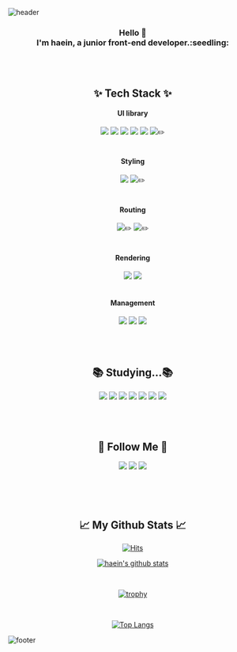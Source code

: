 
![header](https://capsule-render.vercel.app/api?type=waving&color=gradient&height=250&section=header&text=Hi!%20I'm%20Hyein!&fontColor=FFFFFF&animation=scaleIn&fontSize=90&fontAlignY=38)

<div align="center">
<h3> Hello 👋
<br>I'm haein, a junior front-end developer.:seedling: </br>
</h3>


<br>
<br>


## ✨ Tech Stack ✨


#### UI library 
<div>
 <img src="https://img.shields.io/badge/HTML5-E34F26?style=flat&logo=HTML5&logoColor=white"/>
 <img src="https://img.shields.io/badge/CSS3-1572B6?style=flat&logo=CSS3&logoColor=white"/>
 <img src="https://img.shields.io/badge/JavaScript-F7DF1E?style=flat&logo=JavaScript&logoColor=white"/>
 <img src="https://img.shields.io/badge/React-61DAFB?style=flat&logo=React&logoColor=white"/>
 <img src="https://img.shields.io/badge/React Hooks-EC5990?style=flat&logo=reacthookfor&logoColor=white"/>
 <img src="https://img.shields.io/badge/TypeScript-3178C6?style=flat&logo=TypeScript&logoColor=white"/>✏️
</div>

<br>

#### Styling
  <div>
  <img src="https://img.shields.io/badge/Css Modules-1572B6?style=flat&logo=cssmodules&logoColor=white"/>
  <img src="https://img.shields.io/badge/Sass-CC6699?style=flat&logo=sass&logoColor=white"/>✏️
  </div>

<br>

#### Routing
 <div>
 <img src="https://img.shields.io/badge/React Router-CA4245?style=flat&logo=reactrouter&logoColor=white"/>✏️ 
 <img src="https://img.shields.io/badge/Next.js-F7DF1E?style=flat&logo=Next.js&logoColor=white"/>✏️
 </div>

<br>

#### Rendering 
  <div>
  <img src="https://img.shields.io/badge/CRA-09D3AC?style=flat&logo=createreactapp&logoColor=white"/> 
  <img src="https://img.shields.io/badge/Vite-646CFF?style=flat&logo=vite&logoColor=white"/>
  </div>

<br>

#### Management 
  <div>
  <img src="https://img.shields.io/badge/Git-F05032?style=flate&logo=Git&logoColor=white"/>
  <img src="https://img.shields.io/badge/Github-181717?style=flat-&logo=github&logoColor=white"/>
  <img src="https://img.shields.io/badge/Notion-0000006?style=flat&logo=notion&logoColor=white"/>
  <!--<img src="https://img.shields.io/badge/Velog-20C997?style=flat&logo=velog&logoColor=white"/>-->
  <!-- <img src="https://img.shields.io/badge/Tistory-000000?style=flat&logo=tistory&logoColor=white"/> -->
  </div>

<br>
<br>
<br>

## 📚 Studying...📚 
  <div>
  <img src="https://img.shields.io/badge/Redux-764ABC?style=flat&logo=Redux&logoColor=white"/>
  <img src="https://img.shields.io/badge/MobX-FF9955?style=flat&logo=MobX&logoColor=white"/>
  <img src="https://img.shields.io/badge/Vue.js-4FC08D?style=flat&logo=Vue.js&logoColor=white"/>
  <img src="https://img.shields.io/badge/Node.js-339933?style=flat&logo=Node.js&logoColor=white"/>
  <img src="https://img.shields.io/badge/jquery-0769AD?style=flat&logo=jquery&logoColor=white"/>
  <img src="https://img.shields.io/badge/SCSS-646CFF?style=flat&logo=SCSS&logoColor=white"/>
  <img src="https://img.shields.io/badge/Recoil-764ABC?style=flat&logo=Recoil&logoColor=white"/>
  </div>

<br>
<br>
<br>

## 🌈 Follow Me 🌈
  <a href=""><img src="https://img.shields.io/badge/Tech%20Blog-11B48A?style=flat-square&logo=Vimeo&logoColor=white&link=https://velog.io/"/></a>
  <a href="https://www.instagram.com/haeini_/"><img src="https://img.shields.io/badge/Instagram-E4405F?style=flat-square&logo=Instagram&logoColor=white&link=https://www.instagram.com/haeini_/"/></a>
  <a href="mailto:dlsdl9037@gmail.com"><img src="https://img.shields.io/badge/Gmail-d14836?style=flat-square&logo=Gmail&logoColor=white&link=dlsdl9037@gmail.com"/></a>

<br>
<br>
<br>

## 📈 My Github Stats 📈

[![Hits](https://hits.seeyoufarm.com/api/count/incr/badge.svg?url=https%3A%2F%2Fgithub.com%2Fhwanghaein&count_bg=%23FFA8EF&title_bg=%23D1A0FF&icon=codeigniter.svg&icon_color=%23FFFFFF&title=hits&edge_flat=false)](https://hits.seeyoufarm.com)

[![haein's github stats](https://github-readme-stats.vercel.app/api?username=hwanghaein&count_private=true&custom_title=Haein's%20Github&bg_color=360,B266FF,E5CCFF,FFCCFF&title_color=FFFFFF&text_color=FFFFFF)](https://github.com/hwanghaein/github-readme-stats)

<br>

[![trophy](https://github-profile-trophy.vercel.app/?username=hwanghaein&row=1)](https://github.com/ryo-ma/github-profile-trophy)

<br>

[![Top Langs](https://github-readme-stats.vercel.app/api/top-langs/?username=hwanghaein&layout=compact)](https://github.com/hwanghaein/github-readme-stats)


</div>

![footer](https://capsule-render.vercel.app/api?type=waving&color=gradient&height=150&section=footer)

